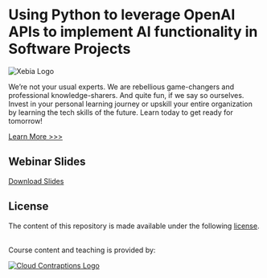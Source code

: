 # Using Python to leverage OpenAI APIs to implement AI functionality in Software Projects

![Xebia Logo](https://imagedelivery.net/VKawrzTPdVOU6XYN26Rvmg/80a8db15-9456-4922-1fb5-ccfaa2e30500/public "Xebia Logo")

We’re not your usual experts. We are rebellious game-changers and professional knowledge-sharers. And quite fun, if we say so ourselves. Invest in your personal learning journey or upskill your entire organization by learning the tech skills of the future. Learn today to get ready for tomorrow!

[Learn More >>>](https://xebia.com/academy)

## Webinar Slides

[Download Slides](./docs/slides.pdf)

## License

The content of this repository is made available under the following [license](LICENSE).

<br>
Course content and teaching is provided by:<br>

[![Cloud Contraptions Logo](https://imagedelivery.net/VKawrzTPdVOU6XYN26Rvmg/aff3f165-00ec-4130-83d3-7ff4744f7d00/h=40,sharpen=1 "Cloud Contraptions Logo")](https://www.cloudcontraptions.com)

